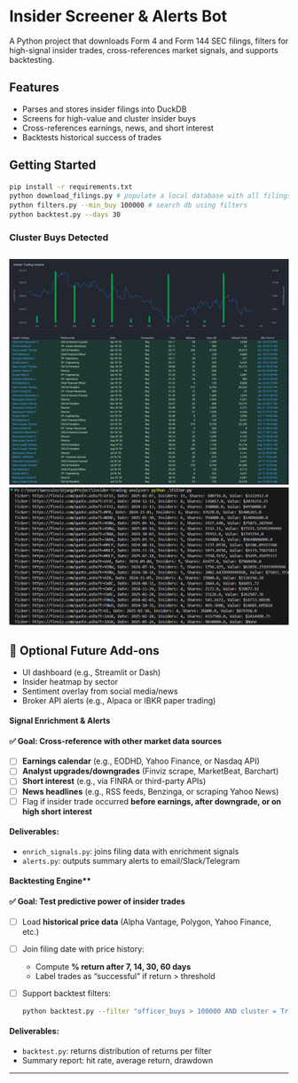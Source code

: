 # Insider Screener & Alerts Bot

A Python project that downloads Form 4 and Form 144 SEC filings, filters for high-signal insider trades, cross-references market signals, and supports backtesting.

## Features
- Parses and stores insider filings into DuckDB
- Screens for high-value and cluster insider buys
- Cross-references earnings, news, and short interest
- Backtests historical success of trades

## Getting Started
```bash
pip install -r requirements.txt
python download_filings.py # populate a local database with all filings
python filters.py --min_buy 100000 # search db using filters
python backtest.py --days 30 
```
### Cluster Buys Detected
![alt text](image-1.png)
![alt text](image.png)
---

## 🏁 Optional Future Add-ons

* UI dashboard (e.g., Streamlit or Dash)
* Insider heatmap by sector
* Sentiment overlay from social media/news
* Broker API alerts (e.g., Alpaca or IBKR paper trading)


#### **Signal Enrichment & Alerts**

#### ✅ Goal: Cross-reference with other market data sources

* [ ] **Earnings calendar** (e.g., EODHD, Yahoo Finance, or Nasdaq API)
* [ ] **Analyst upgrades/downgrades** (Finviz scrape, MarketBeat, Barchart)
* [ ] **Short interest** (e.g., via FINRA or third-party APIs)
* [ ] **News headlines** (e.g., RSS feeds, Benzinga, or scraping Yahoo News)
* [ ] Flag if insider trade occurred **before earnings, after downgrade, or on high short interest**

#### Deliverables:

* `enrich_signals.py`: joins filing data with enrichment signals
* `alerts.py`: outputs summary alerts to email/Slack/Telegram


####   Backtesting Engine**

#### ✅ Goal: Test predictive power of insider trades

* [ ] Load **historical price data** (Alpha Vantage, Polygon, Yahoo Finance, etc.)
* [ ] Join filing date with price history:

  * Compute **% return after 7, 14, 30, 60 days**
  * Label trades as “successful” if return > threshold
* [ ] Support backtest filters:

  ```bash
  python backtest.py --filter "officer_buys > 100000 AND cluster = True"
  ```

#### Deliverables:

* `backtest.py`: returns distribution of returns per filter
* Summary report: hit rate, average return, drawdown

---